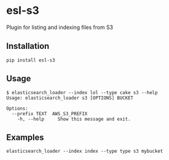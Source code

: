 # esl-s3
Plugin for listing and indexing files from S3

## Installation
`pip install esl-s3`

## Usage
```
$ elasticsearch_loader --index lol --type cake s3 --help
Usage: elasticsearch_loader s3 [OPTIONS] BUCKET

Options:
  --prefix TEXT  AWS_S3_PREFIX
    -h, --help     Show this message and exit.
```

## Examples
`elasticsearch_loader --index index --type type s3 mybucket`
